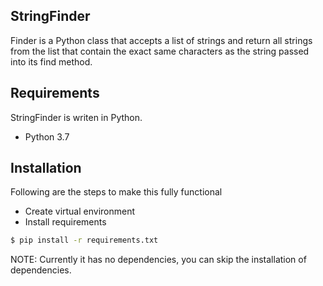 StringFinder
------
Finder is a Python class that accepts a list of strings and return all
strings from the list that contain the exact same characters as the
string passed into its find method.

Requirements
------------
StringFinder is writen in Python. 

- Python 3.7

Installation
------------
Following are the steps to make this fully functional

- Create virtual environment
- Install requirements
```sh
$ pip install -r requirements.txt
```
NOTE: Currently it has no dependencies, you can skip the installation of dependencies.